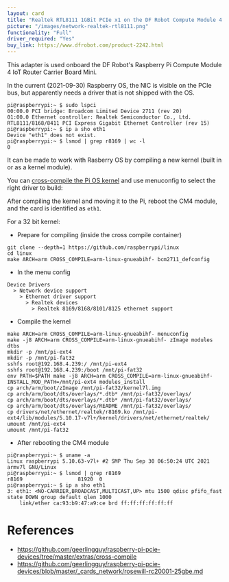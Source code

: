 ```yaml
---
layout: card
title: "Realtek RTL8111 1GBit PCIe x1 on the DF Robot Compute Module 4 IOT Router Cariier Board Mini"
picture: "/images/network-realtek-rtl8111.png"
functionality: "Full"
driver_required: "Yes"
buy_link: https://www.dfrobot.com/product-2242.html
---
```

This adapter is used onboard the DF Robot's Raspberry Pi Compute Module 4 IoT Router Carrier Board Mini.

In the current (2021-09-30) Raspberry OS, the NIC is visible on the PCIe bus, but apparently needs a driver that is not shipped with the OS.

```
pi@raspberrypi:~ $ sudo lspci
00:00.0 PCI bridge: Broadcom Limited Device 2711 (rev 20)
01:00.0 Ethernet controller: Realtek Semiconductor Co., Ltd. RTL8111/8168/8411 PCI Express Gigabit Ethernet Controller (rev 15)
pi@raspberrypi:~ $ ip a sho eth1
Device "eth1" does not exist.
pi@raspberrypi:~ $ lsmod | grep r8169 | wc -l
0
```

It can be made to work with Rasberry OS by compiling a new kernel (built in or as a kernel module).

You can  [cross-compile the Pi OS kernel](https://github.com/geerlingguy/raspberry-pi-pcie-devices/tree/master/extras/cross-compile) and use menuconfig to select the right driver to build:

After compiling the kernel and moving it to the Pi, reboot the CM4 module, and the card is identified as `eth1`.

For a 32 bit kernel:

* Prepare for compiling (inside the cross compile container)

```
git clone --depth=1 https://github.com/raspberrypi/linux
cd linux
make ARCH=arm CROSS_COMPILE=arm-linux-gnueabihf- bcm2711_defconfig
```

* In the menu config

```
Device Drivers
  > Network device support
    > Ethernet driver support
      > Realtek devices
        > Realtek 8169/8168/8101/8125 ethernet support
```

* Compile the kernel

```
make ARCH=arm CROSS_COMPILE=arm-linux-gnueabihf- menuconfig
make -j8 ARCH=arm CROSS_COMPILE=arm-linux-gnueabihf- zImage modules dtbs
mkdir -p /mnt/pi-ext4
mkdir -p /mnt/pi-fat32
sshfs root@192.168.4.239:/ /mnt/pi-ext4
sshfs root@192.168.4.239:/boot /mnt/pi-fat32
env PATH=$PATH make -j8 ARCH=arm CROSS_COMPILE=arm-linux-gnueabihf- INSTALL_MOD_PATH=/mnt/pi-ext4 modules_install
cp arch/arm/boot/zImage /mnt/pi-fat32/kernel7l.img 
cp arch/arm/boot/dts/overlays/*.dtb* /mnt/pi-fat32/overlays/
cp arch/arm/boot/dts/overlays/*.dtb* /mnt/pi-fat32/overlays/
cp arch/arm/boot/dts/overlays/README /mnt/pi-fat32/overlays/
cp drivers/net/ethernet/realtek/r8169.ko /mnt/pi-ext4/lib/modules/5.10.17-v7l+/kernel/drivers/net/ethernet/realtek/
umount /mnt/pi-ext4
umount /mnt/pi-fat32
```

* After rebooting the CM4 module

```
pi@raspberrypi:~ $ uname -a
Linux raspberrypi 5.10.63-v7l+ #2 SMP Thu Sep 30 06:50:24 UTC 2021 armv7l GNU/Linux
pi@raspberrypi:~ $ lsmod | grep r8169
r8169                  81920  0
pi@raspberrypi:~ $ ip a sho eth1
3: eth1: <NO-CARRIER,BROADCAST,MULTICAST,UP> mtu 1500 qdisc pfifo_fast state DOWN group default qlen 1000
    link/ether ca:93:b9:47:a9:ce brd ff:ff:ff:ff:ff:ff
```

# References

* https://github.com/geerlingguy/raspberry-pi-pcie-devices/tree/master/extras/cross-compile
* https://github.com/geerlingguy/raspberry-pi-pcie-devices/blob/master/_cards_network/rosewill-rc20001-25gbe.md
